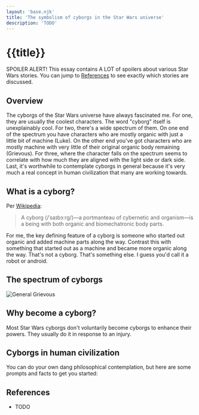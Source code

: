 ```yaml
---
layout: 'base.njk'
title: 'The symbolism of cyborgs in the Star Wars universe'
description: 'TODO'
---
```


# {{title}}

SPOILER ALERT! This essay contains A LOT of spoilers about various Star
Wars stories. You can jump to [References](#references) to see exactly
which stories are discussed.

## Overview

The cyborgs of the Star Wars universe have always fascinated me. For one,
they are usually the coolest characters. The word "cyborg" itself is
unexplainably cool. For two, there's a wide spectrum of them. On one end of
the spectrum you have characters who are mostly organic with just a little
bit of machine (Luke). On the other end you've got characters who are mostly
machine with very little of their original organic body remaining (Grievous).
For three, where the character falls on the spectrum seems to correlate with
how much they are aligned with the light side or dark side. Last, it's
worthwhile to contemplate cyborgs in general because it's very much a real
concept in human civilization that many are working towards.

## What is a cyborg?

Per [Wikipedia](https://en.wikipedia.org/wiki/Cyborg):

> A cyborg (/ˈsaɪbɔːrɡ/)—a portmanteau of cybernetic and organism—is
  a being with both organic and biomechatronic body parts.

For me, the key defining feature of a cyborg is someone who started out
organic and added machine parts along the way. Contrast this with something
that started out as a machine and became more organic along the way. That's
not a cyborg. That's something else. I guess you'd call it a robot or android.

## The spectrum of cyborgs

![General Grievous](https://upload.wikimedia.org/wikipedia/en/5/54/General_Grievous.png)

## Why become a cyborg?

Most Star Wars cyborgs don't voluntarily become cyborgs to enhance their
powers. They usually do it in response to an injury.

## Cyborgs in human civilization

You can do your own dang philosophical contemplation, but here
are some prompts and facts to get you started:

## <span id="referenes">References</span>

* TODO
